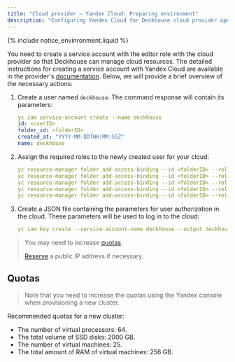 ```yaml
---
title: "Cloud provider — Yandex Cloud: Preparing environment"
description: "Configuring Yandex Cloud for Deckhouse cloud provider operation."
---
```


{% include notice_envinronment.liquid %}

You need to create a service account with the editor role with the cloud provider so that Deckhouse can manage cloud resources. The detailed instructions for creating a service account with Yandex Cloud are available in the provider's [documentation](https://cloud.yandex.com/en/docs/resource-manager/operations/cloud/set-access-bindings). Below, we will provide a brief overview of the necessary actions:

1. Create a user named `deckhouse`. The command response will contain its parameters:

   ```yaml
   yc iam service-account create --name deckhouse
   id: <userID>
   folder_id: <folderID>
   created_at: "YYYY-MM-DDTHH:MM:SSZ"
   name: deckhouse
   ```

1. Assign the required roles to the newly created user for your cloud:

   ```yaml
   yc resource-manager folder add-access-binding --id <folderID> --role compute.editor --subject serviceAccount:<userID>
   yc resource-manager folder add-access-binding --id <folderID> --role api-gateway.editor --subject serviceAccount:<userID>
   yc resource-manager folder add-access-binding --id <folderID> --role connection-manager.editor --subject serviceAccount:<userID>
   yc resource-manager folder add-access-binding --id <folderID> --role vpc.admin --subject serviceAccount:<userID>
   yc resource-manager folder add-access-binding --id <folderID> --role load-balancer.editor --subject serviceAccount:<userID>
   ```

1. Create a JSON file containing the parameters for user authorization in the cloud. These parameters will be used to log in to the cloud:

   ```yaml
   yc iam key create --service-account-name deckhouse --output deckhouse-sa-key.json
   ```

> You may need to increase [quotas](#quotas).
>
> [Reserve](faq.html#how-to-reserve-a-public-ip-address) a public IP address if necessary.

## Quotas

> Note that you need to increase the quotas using the Yandex console when provisioning a new cluster.

Recommended quotas for a new cluster:

* The number of virtual processors: 64.
* The total volume of SSD disks: 2000 GB.
* The number of virtual machines: 25.
* The total amount of RAM of virtual machines: 256 GB.
